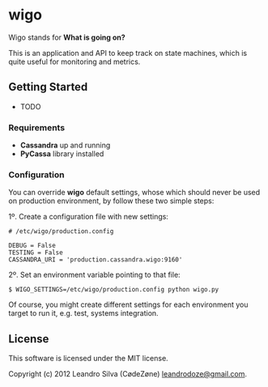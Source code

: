 # wigo

Wigo stands for **What is going on?**

This is an application and API to keep track on state machines, which is quite useful
for monitoring and metrics.

## Getting Started

* TODO

### Requirements

* **Cassandra** up and running
* **PyCassa** library installed

### Configuration

You can override **wigo** default settings, whose which should never be used on production environment, by follow these two simple steps:

1º. Create a configuration file with new settings:

    # /etc/wigo/production.config
	
	DEBUG = False
	TESTING = False
	CASSANDRA_URI = 'production.cassandra.wigo:9160'

2º. Set an environment variable pointing to that file:

	$ WIGO_SETTINGS=/etc/wigo/production.config python wigo.py

Of course, you might create different settings for each environment you target to run it, e.g. test, systems integration.

## License

This software is licensed under the MIT license.

Copyright (c) 2012 Leandro Silva (CødeZøne) <leandrodoze@gmail.com>.

